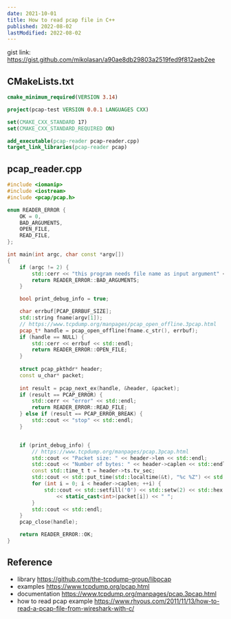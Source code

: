 ```yaml
---
date: 2021-10-01
title: How to read pcap file in C++
published: 2022-08-02
lastModified: 2022-08-02
---
```


gist link: https://gist.github.com/mikolasan/a90ae8db29803a2519fed9f812aeb2ee

## CMakeLists.txt 

```cmake
cmake_minimum_required(VERSION 3.14)

project(pcap-test VERSION 0.0.1 LANGUAGES CXX)

set(CMAKE_CXX_STANDARD 17)
set(CMAKE_CXX_STANDARD_REQUIRED ON)

add_executable(pcap-reader pcap-reader.cpp)
target_link_libraries(pcap-reader pcap)
```


## pcap_reader.cpp 

```cpp
#include <iomanip>
#include <iostream>
#include <pcap/pcap.h>

enum READER_ERROR {
    OK = 0,
    BAD_ARGUMENTS,
    OPEN_FILE,
    READ_FILE,
};

int main(int argc, char const *argv[])
{
    if (argc != 2) {
        std::cerr << "this program needs file name as input argument" << std::endl;
        return READER_ERROR::BAD_ARGUMENTS;
    }

    bool print_debug_info = true;

    char errbuf[PCAP_ERRBUF_SIZE];
    std::string fname(argv[1]);
    // https://www.tcpdump.org/manpages/pcap_open_offline.3pcap.html
    pcap_t* handle = pcap_open_offline(fname.c_str(), errbuf);
    if (handle == NULL) {
        std::cerr << errbuf << std::endl;
        return READER_ERROR::OPEN_FILE;
    }
    
    struct pcap_pkthdr* header;
    const u_char* packet;
    
    int result = pcap_next_ex(handle, &header, &packet);
    if (result == PCAP_ERROR) {
        std::cerr << "error" << std::endl;
        return READER_ERROR::READ_FILE;
    } else if (result == PCAP_ERROR_BREAK) {
        std::cout << "stop" << std::endl;
    }


    if (print_debug_info) {
        // https://www.tcpdump.org/manpages/pcap.3pcap.html
        std::cout << "Packet size: " << header->len << std::endl;
        std::cout << "Number of bytes: " << header->caplen << std::endl;
        const std::time_t t = header->ts.tv_sec;
        std::cout << std::put_time(std::localtime(&t), "%c %Z") << std::endl;
        for (int i = 0; i < header->caplen; ++i) {
            std::cout << std::setfill('0') << std::setw(2) << std::hex << std::uppercase 
                << static_cast<int>(packet[i]) << " ";
        }
        std::cout << std::endl;
    }
    pcap_close(handle);

    return READER_ERROR::OK;
}
```

## Reference

- library https://github.com/the-tcpdump-group/libpcap
- examples https://www.tcpdump.org/pcap.html
- documentation https://www.tcpdump.org/manpages/pcap.3pcap.html
- how to read pcap example https://www.rhyous.com/2011/11/13/how-to-read-a-pcap-file-from-wireshark-with-c/